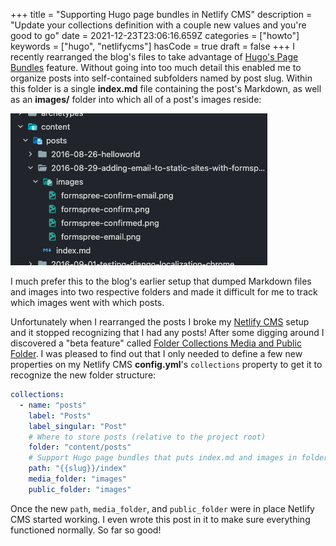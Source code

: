 +++
title = "Supporting Hugo page bundles in Netlify CMS"
description = "Update your collections definition with a couple new values and you're good to go"
date = 2021-12-23T23:06:16.659Z
categories = ["howto"]
keywords = ["hugo", "netlifycms"]
hasCode = true
draft = false
+++
I recently rearranged the blog's files to take advantage of [Hugo's Page Bundles](https://gohugo.io/content-management/page-bundles/) feature. Without going into too much detail this enabled me to organize posts into self-contained subfolders named by post slug. Within this folder is a single **index.md** file containing the post's Markdown, as well as an **images/** folder into which all of a post's images reside:

![Directory tree showing the folder structure of a Miller Time blog post. Files are arranged as a page bundle with an index.md file and an images subfolder containing multiple PNGs](images/screen-shot-2021-12-23-at-3.13.25-pm.png)

I much prefer this to the blog's earlier setup that dumped Markdown files and images into two respective folders and made it difficult for me to track which images went with which posts.

Unfortunately when I rearranged the posts I broke my [Netlify CMS](https://www.netlifycms.org/) setup and it stopped recognizing that I had any posts! After some digging around I discovered a "beta feature" called [Folder Collections Media and Public Folder](https://www.netlifycms.org/docs/beta-features/#folder-collections-media-and-public-folder). I was pleased to find out that I only needed to define a few new properties on my Netlify CMS **config.yml**'s `collections` property to get it to recognize the new folder structure:

```yaml
collections:
  - name: "posts"
    label: "Posts"
    label_singular: "Post"
    # Where to store posts (relative to the project root)
    folder: "content/posts"
    # Support Hugo page bundles that puts index.md and images in folders named by slug
    path: "{{slug}}/index"
    media_folder: "images"
    public_folder: "images"
```

Once the new `path`, `media_folder`, and `public_folder` were in place Netlify CMS started working. I even wrote this post in it to make sure everything functioned normally. So far so good!